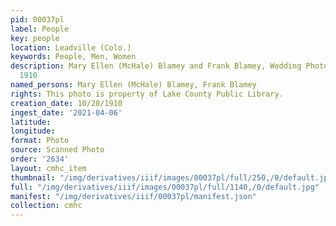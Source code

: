 ```yaml
---
pid: 00037pl
label: People
key: people
location: Leadville (Colo.)
keywords: People, Men, Women
description: Mary Ellen (McHale) Blamey and Frank Blamey, Wedding Photo, October 28,
  1910
named_persons: Mary Ellen (McHale) Blamey, Frank Blamey
rights: This photo is property of Lake County Public Library.
creation_date: 10/28/1910
ingest_date: '2021-04-06'
latitude: 
longitude: 
format: Photo
source: Scanned Photo
order: '2634'
layout: cmhc_item
thumbnail: "/img/derivatives/iiif/images/00037pl/full/250,/0/default.jpg"
full: "/img/derivatives/iiif/images/00037pl/full/1140,/0/default.jpg"
manifest: "/img/derivatives/iiif/00037pl/manifest.json"
collection: cmhc
---
```

